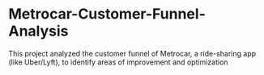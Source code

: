 # Metrocar-Customer-Funnel-Analysis
This project analyzed the customer funnel of Metrocar, a ride-sharing app (like Uber/Lyft), to identify areas of improvement and optimization
